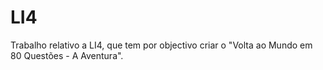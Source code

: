 LI4
===

Trabalho relativo a LI4, que tem por objectivo criar o "Volta ao Mundo em 80 Questões - A Aventura".
